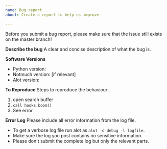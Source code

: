```yaml
---
name: Bug report
about: Create a report to help us improve

---
```


Before you submit a bug report, please make sure that the issue still exists on the master branch!

**Describe the bug**
A clear and concise description of what the bug is.

**Software Versions**
- Python version:
- Notmuch version: [if relevant]
- Alot version:

**To Reproduce**
Steps to reproduce the behaviour:
1. open search buffer
2. `call hooks.boom()`
3. See error

**Error Log**
Please include all error information from the log file.
- To get a verbose log file run alot as `alot -d debug -l logfile`.
- Make sure the log you post contains no sensitive information.
- Please don't submit the complete log but only the relevant parts.
